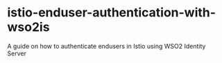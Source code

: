 # istio-enduser-authentication-with-wso2is
A guide on how to authenticate endusers in Istio using WSO2 Identity Server
